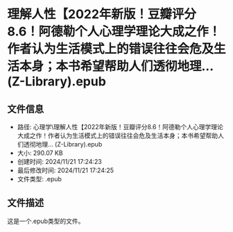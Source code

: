 ﻿# 理解人性【2022年新版！豆瓣评分8.6！阿德勒个人心理学理论大成之作！作者认为生活模式上的错误往往会危及生活本身；本书希望帮助人们透彻地理... (Z-Library).epub

## 文件信息
- 路径: 心理学\理解人性【2022年新版！豆瓣评分8.6！阿德勒个人心理学理论大成之作！作者认为生活模式上的错误往往会危及生活本身；本书希望帮助人们透彻地理... (Z-Library).epub
- 大小: 290.07 KB
- 创建时间: 2024/11/21 17:24:23
- 最后修改时间: 2024/11/21 17:24:25
- 文件类型: .epub

## 文件描述
这是一个.epub类型的文件。


